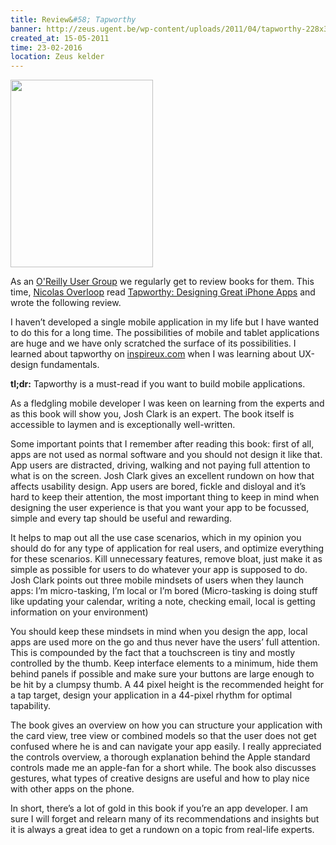 ```yaml
---
title: Review&#58; Tapworthy
banner: http://zeus.ugent.be/wp-content/uploads/2011/04/tapworthy-228x300.jpg
created_at: 15-05-2011
time: 23-02-2016
location: Zeus kelder
---
```


<a href="https://zeus.ugent.be/wp-content/uploads/2011/04/tapworthy.jpg"><img src="http://zeus.ugent.be/wp-content/uploads/2011/04/tapworthy-228x300.jpg" alt="" title="Tapworthy" width="228" height="300" class="alignleft size-medium wp-image-689" /></a>

As an <a href="http://zeus.ugent.be/kelder/bibliotheek/">O'Reilly User Group</a> we regularly get to review books for them. This time, <a href="http://pictonation.com/">Nicolas Overloop</a> read <a href="http://oreilly.com/catalog/0636920001133">Tapworthy: Designing Great iPhone Apps</a> and wrote the following review.

I haven’t developed a single mobile application in my life but I have wanted to do this for a long time. The possibilities of mobile and tablet applications are huge and we have only scratched the surface of its possibilities. I learned about tapworthy on <a href="http://www.inspireux.com/">inspireux.com</a> when I was learning about UX-design fundamentals.

<strong>tl;dr:</strong> Tapworthy is a must-read if you want to build mobile applications.

<!--more-->

As a fledgling mobile developer I was keen on learning from the experts and as this book will show you, Josh Clark is an expert. The book itself is accessible to laymen and is exceptionally well-written.

Some important points that I remember after reading this book: first of all, apps are not used as normal software and you should not design it like that. App users are distracted, driving, walking and not paying full attention to what is on the screen. Josh Clark gives an excellent rundown on how that affects usability design. App users are bored, fickle and disloyal and it’s hard to keep their attention, the most important thing to keep in mind when designing the user experience is that you want your app to be focussed, simple and every tap should be useful and rewarding.

It helps to map out all the use case scenarios, which in my opinion you should do for any type of application for real users, and optimize everything for these scenarios.
Kill unnecessary features, remove bloat, just make it as simple as possible for users to do whatever your app is supposed to do. Josh Clark points out three mobile mindsets of users when they launch apps: I’m micro-tasking, I’m local or I’m bored (Micro-tasking is doing stuff like updating your calendar, writing a note, checking email, local is getting information on your environment)

You should keep these mindsets in mind when you design the app, local apps are used more on the go and thus never have the users’ full attention. This is compounded by the fact that a touchscreen is tiny and mostly controlled by the thumb. Keep interface elements to a minimum, hide them behind panels if possible and make sure your buttons are large enough to be hit by a clumpsy thumb. A 44 pixel height is the recommended height for a tap target, design your application in a 44-pixel rhythm for optimal tapability.

The book gives an overview on how you can structure your application with the card view, tree view or combined models so that the user does not get confused where he is and can navigate your app easily. I really appreciated the controls overview, a thorough explanation behind the Apple standard controls made me an apple-fan for a short while. The book also discusses gestures, what types of creative designs are useful and how to play nice with other apps on the phone.

In short, there’s a lot of gold in this book if you’re an app developer. I am sure I will forget and relearn many of its recommendations and insights but it is always a great idea to get a rundown on a topic from real-life experts.